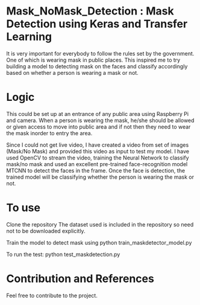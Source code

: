 # Mask_NoMask_Detection : Mask Detection using Keras and Transfer Learning

It is very important for everybody to follow the rules set by the government. One of which is wearing mask in public places. This inspired me to try building a model to detecting mask on the faces and classify accordingly based on whether a person is wearing a mask or not. 

# Logic 

This could be set up at an entrance of any public area using Raspberry Pi and camera. When a person is wearing the mask, he/she should be allowed or given access to move into public area and if not then they need to wear the mask inorder to entry the area. 

Since I could not get live video, I have created a video from set of images (Mask/No Mask) and provided this video as input to test my model. I have used OpenCV to stream the video, training the Neural Network to classify mask/no mask and used an excellent pre-trained face-recognition model MTCNN to detect the faces in the frame. Once the face is detection, the trained model will be classifying whether the person is wearing the mask or not.


# To use
Clone the repository 
The dataset used is included in the repository so need not to be downloaded explicitly.

Train the model to detect mask using python train_maskdetector_model.py

To run the test: python test_maskdetection.py

# Contribution and References

Feel free to contribute to the project.

